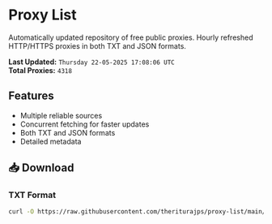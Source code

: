 # Proxy List

Automatically updated repository of free public proxies. Hourly refreshed HTTP/HTTPS proxies in both TXT and JSON formats.

**Last Updated:** `Thursday 22-05-2025 17:08:06 UTC`  
**Total Proxies:** `4318`

## Features
- Multiple reliable sources
- Concurrent fetching for faster updates
- Both TXT and JSON formats
- Detailed metadata

## 📥 Download

### TXT Format
```bash
curl -O https://raw.githubusercontent.com/theriturajps/proxy-list/main/proxies.txt